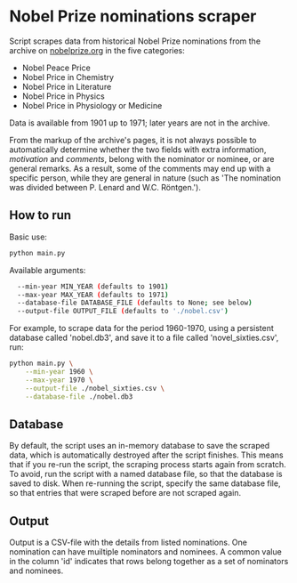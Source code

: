 # Nobel Prize nominations scraper

Script scrapes data from historical Nobel Prize nominations from the archive on [nobelprize.org](https://www.nobelprize.org/nomination/archive/) in the five categories:

+ Nobel Peace Price
+ Nobel Price in Chemistry
+ Nobel Price in Literature
+ Nobel Price in Physics
+ Nobel Price in Physiology or Medicine

Data is available from 1901 up to 1971; later years are not in the archive.

From the markup of the archive's pages, it is not always possible to automatically determine whether the two fields with extra information, _motivation_ and _comments_, belong with the nominator or nominee, or are general remarks. As a result, some of the comments may end up with a specific person, while they are general in nature (such as 'The nomination was divided between P. Lenard and W.C. Röntgen.').


## How to run
Basic use: 
```bash 
python main.py
```

Available arguments:
```bash
  --min-year MIN_YEAR (defaults to 1901)
  --max-year MAX_YEAR (defaults to 1971)
  --database-file DATABASE_FILE (defaults to None; see below)
  --output-file OUTPUT_FILE (defaults to './nobel.csv')
```

For example, to scrape data for the period 1960-1970, using a persistent database called 'nobel.db3', and save it to a file called 'novel_sixties.csv', run:
```bash
python main.py \
    --min-year 1960 \
    --max-year 1970 \
    --output-file ./nobel_sixties.csv \
    --database-file ./nobel.db3
```

## Database

By default, the script uses an in-memory database to save the scraped data, which is automatically destroyed after the script finishes. This means that if you re-run the script, the scraping process starts again from scratch. To avoid, run the script with a named database file, so that the database is saved to disk. When re-running the script, specify the same database file, so that entries that were scraped before are not scraped again.


## Output
Output is a CSV-file with the details from listed nominations. One nomination can have muiltiple nominators and nominees. A common value in the column 'id' indicates that rows belong together as a set of nominators and nominees.
 

